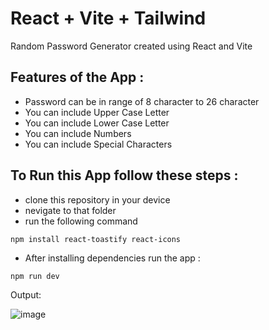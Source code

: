 # React + Vite + Tailwind

Random Password Generator created using React and Vite

## Features of the App :
- Password can be in range of 8 character to 26 character
- You can include Upper Case Letter
- You can include Lower Case Letter
- You can include Numbers
- You can include Special Characters

## To Run this App follow these steps :
- clone this repository in your device
- nevigate to that folder
- run the following command
```
npm install react-toastify react-icons
```
- After installing dependencies run the app :
```
npm run dev
```

Output:

![image](https://github.com/KaranMakadiya757/Password-Generator/assets/166399212/4413c2ef-d2e0-45ee-be6a-af7949140c04)
